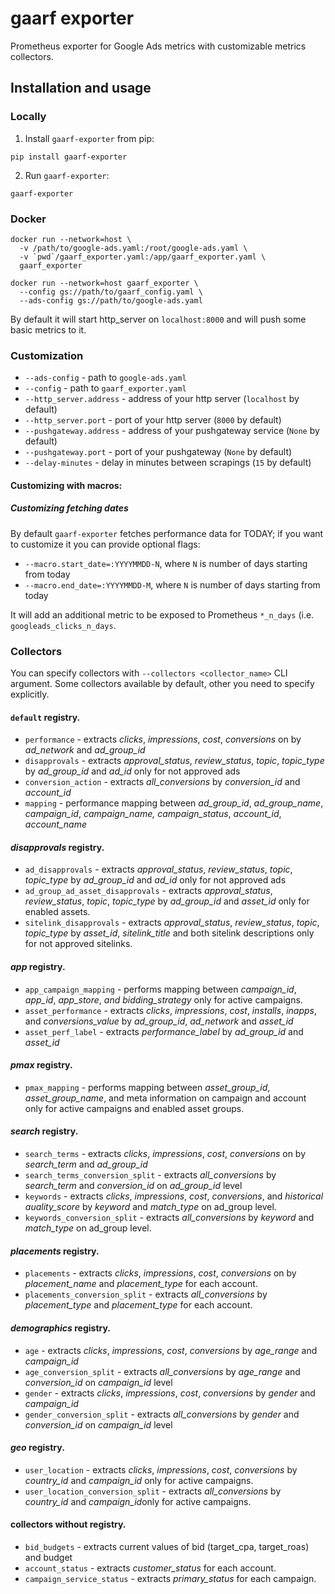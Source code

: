# gaarf exporter

Prometheus exporter for Google Ads metrics with customizable metrics collectors.

## Installation and usage

### Locally

1. Install `gaarf-exporter` from pip:

```
pip install gaarf-exporter
```
2. Run `gaarf-exporter`:

```
gaarf-exporter
```

### Docker

```
docker run --network=host \
  -v /path/to/google-ads.yaml:/root/google-ads.yaml \
  -v `pwd`/gaarf_exporter.yaml:/app/gaarf_exporter.yaml \
  gaarf_exporter
```

```
docker run --network=host gaarf_exporter \
  --config gs://path/to/gaarf_config.yaml \
  --ads-config gs://path/to/google-ads.yaml

```
By default it will start http_server on `localhost:8000` and will push some basic metrics to it.

### Customization

* `--ads-config` - path to `google-ads.yaml`
* `--config` - path to `gaarf_exporter.yaml`
* `--http_server.address` - address of your http server (`localhost` by default)
* `--http_server.port` - port of your http server (`8000` by default)
* `--pushgateway.address` - address of your pushgateway service (`None` by default)
* `--pushgateway.port` - port of your pushgateway (`None` by default)
* `--delay-minutes` - delay in minutes between scrapings (`15` by default)

#### Customizing with macros:

##### Customizing fetching dates

By default `gaarf-exporter` fetches performance data for TODAY; if you want to
customize it you can provide optional flags:
* `--macro.start_date=:YYYYMMDD-N`, where `N` is number of days starting from today
* `--macro.end_date=:YYYYMMDD-M`, where `N` is number of days starting from today

It will add an additional metric to be exposed to Prometheus `*_n_days` (i.e.
`googleads_clicks_n_days`.

### Collectors

You can specify collectors with `--collectors <collector_name>` CLI argument. Some collectors available by default, other you need to specify explicitly.

#### `default` registry.

* `performance` - extracts *clicks*, *impressions*, *cost*, *conversions* on by *ad_network* and *ad_group_id*
* `disapprovals` - extracts *approval_status*, *review_status*, *topic*, *topic_type* by *ad_group_id* and *ad_id* only for not approved ads
* `conversion_action` - extracts *all_conversions* by *conversion_id* and *account_id*
* `mapping` - performance mapping between *ad_group_id*, *ad_group_name*, *campaign_id*, *campaign_name,* *campaign_status*, *account_id*, *account_name*

#### *disapprovals* registry.

* `ad_disapprovals` - extracts *approval_status*, *review_status*, *topic*, *topic_type* by *ad_group_id* and *ad_id* only for not approved ads
* `ad_group_ad_asset_disapprovals` - extracts *approval_status*, *review_status*, *topic*, *topic_type* by *ad_group_id* and *asset_id* only for enabled assets.
* `sitelink_disapprovals` - extracts *approval_status*, *review_status*, *topic*, *topic_type* by *asset_id*,   *sitelink_title* and both sitelink descriptions only for not approved sitelinks.

#### *app* registry.

* `app_campaign_mapping` - performs mapping between *campaign_id*, *app_id*, *app_store*, *and bidding_strategy* only for active campaigns.
* `asset_performance` - extracts *clicks*, *impressions*, *cost*, *installs*, *inapps*, and *conversions_value* by *ad_group_id*, *ad_network* and *asset_id*
* `asset_perf_label` - extracts *performance_label* by *ad_group_id* and *asset_id*

#### *pmax* registry.

* `pmax_mapping` - performs mapping between *asset_group_id*, *asset_group_name*, and meta information on campaign and account only for active campaigns and enabled asset groups.

#### *search* registry.

* `search_terms` - extracts *clicks*, *impressions*, *cost*, *conversions* on by *search_term* and *ad_group_id*
* `search_terms_conversion_split` - extracts *all_conversions* by *search_term* and *conversion_id* on *ad_group_id* level
* `keywords` - extracts *clicks*, *impressions*, *cost*, *conversions*, and *historical auality_score*  by *keyword* and *match_type* on ad_group level.
* `keywords_conversion_split` - extracts *all_conversions* by *keyword* and *match_type* on ad_group level.

#### *placements* registry.

* `placements` - extracts *clicks*, *impressions*, *cost*, *conversions* on by *placement_name* and *placement_type* for each account.
* `placements_conversion_split` - extracts *all_conversions* by *placement_type* and *placement_type* for each account.

#### *demographics* registry.

* `age` - extracts *clicks*, *impressions*, *cost*, *conversions* by *age_range* and *campaign_id*
* `age_conversion_split` - extracts *all_conversions* by *age_range* and *conversion_id* on *campaign_id* level
* `gender` - extracts *clicks*, *impressions*, *cost*, *conversions* by *gender* and *campaign_id*
* `gender_conversion_split` - extracts *all_conversions* by *gender* and *conversion_id* on *campaign_id* level

#### *geo* registry.

* `user_location` - extracts *clicks*, *impressions*, *cost*, *conversions* by *country_id* and *campaign_id* only for active campaigns.
* `user_location_conversion_split` - extracts *all_conversions* by *country_id*  and *campaign_id*only for active campaigns.

#### collectors without registry.

* `bid_budgets` - extracts current values of bid (target_cpa, target_roas) and budget
* `account_status` - extracts *customer_status* for each account.
* `campaign_service_status` - extracts *primary_status* for each campaign.
